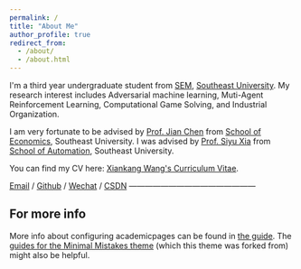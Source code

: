 ```yaml
---
permalink: /
title: "About Me"
author_profile: true
redirect_from: 
  - /about/
  - /about.html
---
```


I'm a third year undergraduate student from [SEM](https://eecs.pku.edu.cn/), [Southeast University](https://www.pku.edu.cn/). My research interest includes Adversarial machine learning, Muti-Agent Reinforcement Learning, Computational Game Solving, and Industrial Organization.

I am very fortunate to be advised by [Prof. Jian Chen](https://www.XXX.com/)  from [School of Economics](https://cs.pku.edu.cn/), Southeast University. I was advised by [Prof. Siyu Xia](https://XXX.pku.edu.cn/) from [School of Automation](https://cs.pku.edu.cn/), Southeast University.

You can find my CV here: [Xiankang Wang's Curriculum Vitae](assets/wangxiankangCV(Eng).pdf).

[Email](mailto:XX@stu.pku.edu.cn) / [Github](https://github.com/QiuDi233) / [Wechat](../images/wechat.jpg) / [CSDN](https://blog.csdn.net/qd1813100174?spm=1000.2115.3001.5343)
————————————————

For more info
------
More info about configuring academicpages can be found in [the guide](https://academicpages.github.io/markdown/). The [guides for the Minimal Mistakes theme](https://mmistakes.github.io/minimal-mistakes/docs/configuration/) (which this theme was forked from) might also be helpful.
